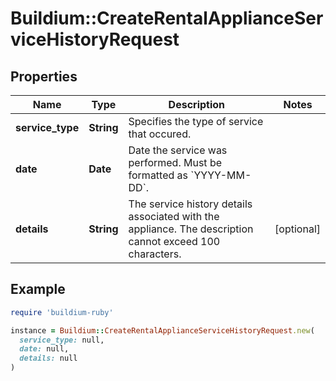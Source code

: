 # Buildium::CreateRentalApplianceServiceHistoryRequest

## Properties

| Name | Type | Description | Notes |
| ---- | ---- | ----------- | ----- |
| **service_type** | **String** | Specifies the type of service that occured. |  |
| **date** | **Date** | Date the service was performed. Must be formatted as &#x60;YYYY-MM-DD&#x60;. |  |
| **details** | **String** | The service history details associated with the appliance. The description cannot exceed 100 characters. | [optional] |

## Example

```ruby
require 'buildium-ruby'

instance = Buildium::CreateRentalApplianceServiceHistoryRequest.new(
  service_type: null,
  date: null,
  details: null
)
```

